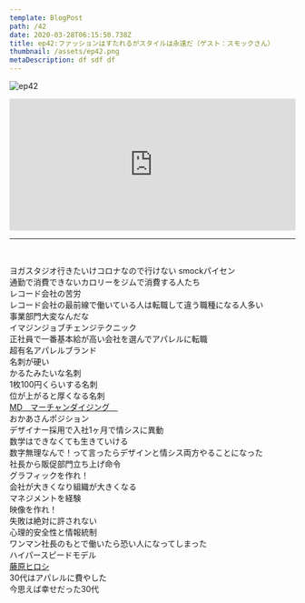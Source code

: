 ```yaml
---  
template: BlogPost  
path: /42
date: 2020-03-28T06:15:50.738Z  
title: ep42:ファッションはすたれるがスタイルは永遠だ（ゲスト：スモックさん）
thumbnail: /assets/ep42.png
metaDescription: df sdf df  
---  
```

![ep42](/assets/ep42.png)  

<iframe src="https://open.spotify.com/embed/episode/2aHlZI10rZf2H9ED1GsbF7" width="100%" height="232" frameBorder="0" allowfullscreen="" allow="autoplay; clipboard-write; encrypted-media; fullscreen; picture-in-picture"></iframe>


***
  
</br>

<p>ヨガスタジオ行きたいけコロナなので行けない smockパイセン<br>通勤で消費できないカロリーをジムで消費する人たち<br>レコード会社の苦労<br>レコード会社の最前線で働いている人は転職して違う職種になる人多い<br>事業部門大変なんだな<br>イマジンジョブチェンジテクニック<br>正社員で一番基本給が高い会社を選んでアパレルに転職<br>超有名アパレルブランド<br>名刺が硬い<br>かるたみたいな名刺<br>1枚100円くらいする名刺<br>位が上がると厚くなる名刺<br><a rel="noreferrer noopener" aria-label="MD　マーチャンダイジング　 (新しいタブで開く)" href="https://ja.wikipedia.org/wiki/%E3%83%9E%E3%83%BC%E3%83%81%E3%83%A3%E3%83%B3%E3%83%80%E3%82%A4%E3%82%B8%E3%83%B3%E3%82%B0" target="_blank">MD　マーチャンダイジング　</a><br>おかあさんポジション<br>デザイナー採用で入社1ヶ月で情シスに異動<br>数学はできなくても生きていける<br>数字無理なんで！って言ったらデザインと情シス両方やることになった<br>社長から販促部門立ち上げ命令<br>グラフィックを作れ！<br>会社が大きくなり組織が大きくなる<br>マネジメントを経験<br>映像を作れ！<br>失敗は絶対に許されない<br>心理的安全性と情報統制<br>ワンマン社長のもとで働いたら恐い人になってしまった　<br>ハイパースピードモデル<br><a href="https://ja.wikipedia.org/wiki/%E8%97%A4%E5%8E%9F%E3%83%92%E3%83%AD%E3%82%B7" target="_blank" rel="noreferrer noopener" aria-label="藤原ヒロシ (新しいタブで開く)">藤原ヒロシ</a><br>30代はアパレルに費やした<br>今思えば幸せだった30代</p>